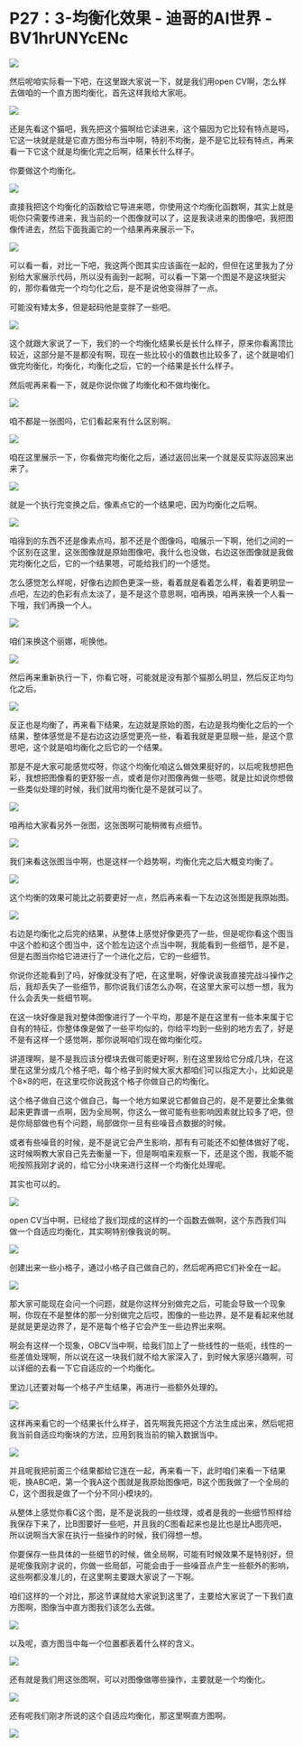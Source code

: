 # P27：3-均衡化效果 - 迪哥的AI世界 - BV1hrUNYcENc

![](img/cb257ce30b52464643f3a56037460a1d_0.png)

然后呢咱实际看一下吧，在这里跟大家说一下，就是我们用open CV啊，怎么样去做咱的一个直方图均衡化，首先这样我给大家呃。



![](img/cb257ce30b52464643f3a56037460a1d_2.png)

还是先看这个猫吧，我先把这个猫啊给它读进来，这个猫因为它比较有特点是吗，它这一块就是就是它直方图分布当中啊，特别不均衡，是不是它比较有特点，再来看一下它这个就是均衡化完之后啊，结果长什么样子。

你要做这个均衡化。

![](img/cb257ce30b52464643f3a56037460a1d_4.png)

直接我把这个均衡化的函数给它导进来嗯，你使用这个均衡化函数啊，其实上就是呃你只需要传进来，我当前的一个图像就可以了，这是我读进来的图像吧，我把图像传进去，然后下面我画它的一个结果再来展示一下。



![](img/cb257ce30b52464643f3a56037460a1d_6.png)

可以看一看，对比一下吧，我这两个图其实应该画在一起的，但但在这里我为了分别给大家展示代码，所以没有画到一起啊，可以看一下第一个图是不是这块挺尖的，那你看做完一个均匀化之后，是不是说他变得胖了一点。

可能没有矮太多，但是起码他是变胖了一些吧。

![](img/cb257ce30b52464643f3a56037460a1d_8.png)

这个就跟大家说了一下，我们的一个均衡化结果长是长什么样子，原来你看离顶比较近，这部分是不是都没有啊，现在一些比较小的值数也比较多了，这个就是咱们做完均衡化，均衡化，均衡化之后，它的一个结果是长什么样子。

然后呢再来看一下，就是你说你做了均衡化和不做均衡化。

![](img/cb257ce30b52464643f3a56037460a1d_10.png)

咱不都是一张图吗，它们看起来有什么区别啊。

![](img/cb257ce30b52464643f3a56037460a1d_12.png)

咱在这里展示一下，你看做完均衡化之后，通过返回出来一个就是反实际返回来出来了。

![](img/cb257ce30b52464643f3a56037460a1d_14.png)

就是一个执行完变换之后，像素点它的一个结果吧，因为均衡化之后啊。

![](img/cb257ce30b52464643f3a56037460a1d_16.png)

咱得到的东西不还是像素点吗，那不还是个图像吗，咱展示一下啊，他们之间的一个区别在这里，这张图像就是原始图像吧，我什么也没做，右边这张图像就是我做完均衡化之后，它的一个结果嗯，可能给我们的一个感觉。

怎么感觉怎么样呢，好像右边颜色更深一些，看着就是看着怎么样，看着更明显一点吧，左边的色彩有点太淡了，是不是这个意思啊，咱再换，咱再来换一个人看一下哦，我们再换一个人。



![](img/cb257ce30b52464643f3a56037460a1d_18.png)

咱们来换这个丽娜，呃换他。

![](img/cb257ce30b52464643f3a56037460a1d_20.png)

然后再来重新执行一下，你看它呀，可能就是没有那个猫那么明显，然后反正均匀化之后。

![](img/cb257ce30b52464643f3a56037460a1d_22.png)

反正也是均衡了，再来看下结果，左边就是原始的图，右边是我均衡化之后的一个结果，整体感觉是不是右边这边感觉更亮一些，看着我就是更显眼一些，是这个意思吧，这个就是咱均衡化之后它的一个结果。

那是不是大家可能感觉哎呀，你这个均衡化咱这么做效果挺好的，以后呢我想把色彩，我想把图像看的更舒服一点，或者是你对图像再做一些嗯，就是比如说你想做一些类似处理的时候，我们就用均衡化是不是就可以了。



![](img/cb257ce30b52464643f3a56037460a1d_24.png)

咱再给大家看另外一张图，这张图啊可能稍微有点细节。

![](img/cb257ce30b52464643f3a56037460a1d_26.png)

我们来看这张图当中啊，也是这样一个趋势啊，均衡化完之后大概变均衡了。

![](img/cb257ce30b52464643f3a56037460a1d_28.png)

这个均衡的效果可能比之前要更好一点，然后再来看一下左边这张图是我原始图。

![](img/cb257ce30b52464643f3a56037460a1d_30.png)

右边是均衡化之后完的结果，从整体上感觉好像更亮了一些，但是呢你看这个图当中这个脸和这个图当中，这个脸左边这个点当中啊，我能看到一些细节，是不是，但是右图当你给它进进行了一个进化之后，它的一些细节。

你说你还能看到了吗，好像就没有了吧，在这里啊，好像说诶我直接完战斗操作之后，我却丢失了一些细节，那你说我们该怎么办啊，在这里大家可以想一想，我为什么会丢失一些细节啊。

在这一块好像是我对整体图像进行了一个平均，那是不是在这里有一些本来属于它自有的特征，你整体像是做了一些平均似的，你给平均到一些别的地方去了，好是不是有这样一个感觉啊，那你说啊咱们现在做均衡化哎。

讲道理啊，是不是我应该分模块去做可能更好啊，别在这里我给它分成几块，在这里在这里分成几个格子吧，每个格子到时候大家大都咱们可以指定大小，比如说是个8×8的吧，在这里哎你说我这个格子你做自己的均衡化。

这个格子做自己这个做自己，每一个地方如果说它都做自己的，是不是要比全集做起来更靠谱一点啊，因为全局啊，你这么一做可能有些影响因素就比较多了吧，但是你局部做也有个问题，局部做你一旦有些噪音点数据的时候。

或者有些噪音的时候，是不是说它会产生影响，那有有可能还不如整体做好了呢，这时候啊教大家自己先去衡量一下，但是啊咱来观察一下，还是这个图，我能不能呃按照我刚才说的，给它分小块来进行这样一个均衡化处理呢。

其实也可以的。

![](img/cb257ce30b52464643f3a56037460a1d_32.png)

open CV当中啊，已经给了我们现成的这样的一个函数去做啊，这个东西我们叫做一个自适应均衡化，其实啊特别像我说的啊。



![](img/cb257ce30b52464643f3a56037460a1d_34.png)

创建出来一些小格子，通过小格子自己做自己的，然后呢再把它们补全在一起。

![](img/cb257ce30b52464643f3a56037460a1d_36.png)

那大家可能现在会问一个问题，就是你这样分别做完之后，可能会导致一个现象啊，你现在不是整体的那一分别做完之后哎，图像的一些边界，是不是看起来他就是就是更是边界了，是不是每个格子它会产生一些边界出来啊。

啊会有这样一个现象，OBCV当中啊，给我们加上了一些线性的一些呃，线性的一些差值处理啊，所以说在这一块我们就不给大家深入了，到时候大家感兴趣啊，可以详细的去看一下它自适应的一个均衡化。

里边儿还要对每一个格子产生结果，再进行一些额外处理的。

![](img/cb257ce30b52464643f3a56037460a1d_38.png)

这样再来看它的一个结果长什么样子，首先啊我先把这个方法生成出来，然后呢把我当前自适应均衡块的方法，应用到我当前的输入数据当中。



![](img/cb257ce30b52464643f3a56037460a1d_40.png)

并且呢我把前面三个结果都给它连在一起，再来看一下，此时咱们来看一下结果呃，换ABC吧，第一个我A这个图就是我原始图像吧，B这个图我做了一个全局的C，这个图我是做了一个分不同小模块的。

从整体上感觉你看C这个图，是不是说我的一些纹理，或者是我的一些细节照样给我保存下来了，比B图要好一些吧，并且我的C图看起来也是比也是比A图亮吧，所以说啊当大家在执行一些操作的时候，我们得想一想。

你要保存一些具体的一些细节的时候，做全局啊，可能有时候效果不是特别好，但是呢像我刚才说的，你做一些局部，可能会由于一些噪音点产生一些额外的影响，这些啊都没准儿的，在这里啊主要跟大家说了一下啊。

咱们这样的一个对比，那这节课就给大家说到这里了，主要给大家说了一下我们直方图啊，图像当中直方图我们该怎么去做。



![](img/cb257ce30b52464643f3a56037460a1d_42.png)

以及呢，直方图当中每一个位置都表着什么样的含义。

![](img/cb257ce30b52464643f3a56037460a1d_44.png)

还有就是我们用这张图啊，可以对图像做哪些操作，主要就是一个均衡化。

![](img/cb257ce30b52464643f3a56037460a1d_46.png)

还有呢我们刚才所说的这个自适应均衡化，那这里啊直方图啊。

![](img/cb257ce30b52464643f3a56037460a1d_48.png)